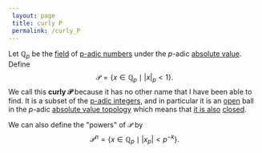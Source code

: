 ```yaml
---
 layout: page
 title: curly P
 permalink: /curly_P
---
```

Let $\mathbb Q_p$ be the [field](https://defsmath.github.io/DefsMath/field) of [p-adic numbers](https://defsmath.github.io/DefsMath/p-adic_field) under the $p$-adic [absolute value](https://defsmath.github.io/DefsMath/absolute_value). Define
$$\mathcal P = \{x\in\mathbb Q_p\mid |x|_p< 1\}.$$ We call this **curly $\mathcal P$** because it has no other name that I have been able to find. It is a subset of the [p-adic integers](https://defsmath.github.io/DefsMath/p-adic_integers), and in particular it is an [open](https://defsmath.github.io/DefsMath/open) ball in the $p$-adic [absolute value topology](https://defsmath.github.io/DefsMath/absolute_value_induces_a_topology) which means that [it is also](https://defsmath.github.io/DefsMath/every_non-Archimedean_ball_is_clopen) [closed](https://defsmath.github.io/DefsMath/closed).

We can also define the "powers" of $\mathcal P$ by $$\mathcal P^n = \{x\in\mathbb Q_p\mid |x_p|<p^{-k}\}.$$
